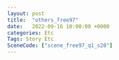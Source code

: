 ```yaml
---
layout: post
title:  "others_free97"
date:   2022-09-16 10:00:00 +0000
categories: Etc
Tags: Story Etc
SceneCode: ["scene_free97_q1_s20"]
---
```

